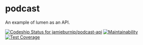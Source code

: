 # podcast
An example of lumen as an API.

[ ![Codeship Status for jamieburnip/podcast-api](https://app.codeship.com/projects/f9b52770-7241-0136-881d-76122613794f/status?branch=master)](https://app.codeship.com/projects/299381)
[![Maintainability](https://api.codeclimate.com/v1/badges/ef7333a64b21f4d8150c/maintainability)](https://codeclimate.com/github/jamieburnip/podcast-api/maintainability)
[![Test Coverage](https://api.codeclimate.com/v1/badges/ef7333a64b21f4d8150c/test_coverage)](https://codeclimate.com/github/jamieburnip/podcast-api/test_coverage)
